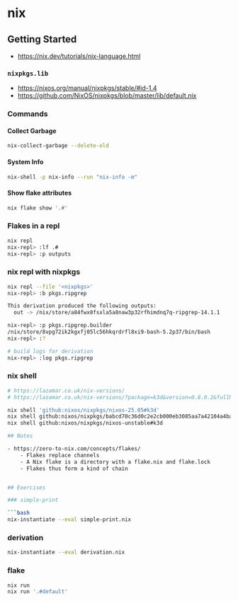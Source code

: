 # nix

## Getting Started

- https://nix.dev/tutorials/nix-language.html

###  `nixpkgs.lib`

- https://nixos.org/manual/nixpkgs/stable/#id-1.4
- https://github.com/NixOS/nixpkgs/blob/master/lib/default.nix

### Commands

#### Collect Garbage

```bash
nix-collect-garbage --delete-old
```

#### System Info

```bash
nix-shell -p nix-info --run "nix-info -m"
```

#### Show flake attributes

```bash
nix flake show '.#'
```

### Flakes in a repl

```bash
nix repl
nix-repl> :lf .#
nix-repl> :p outputs
```

### nix repl with nixpkgs

```bash
nix repl --file '<nixpkgs>'
nix-repl> :b pkgs.ripgrep

This derivation produced the following outputs:
  out -> /nix/store/a84fwx8fsxla5a8naw3p32rfhimdnq7q-ripgrep-14.1.1

nix-repl> :p pkgs.ripgrep.builder
/nix/store/8vpg72ik2kgxfj05lc56hkqrdrfl8xi9-bash-5.2p37/bin/bash
nix-repl> :?

# build logs for derivation
nix-repl> :log pkgs.ripgrep
```

### nix shell

```bash
# https://lazamar.co.uk/nix-versions/
# https://lazamar.co.uk/nix-versions/?package=k3d&version=0.8.0.2&fullName=k3d-0.8.0.2&keyName=k3d&revision=babcd70c36d0c2e2cb000eb3085aa7a42104a4ba&channel=nixpkgs-unstable#instructions

nix shell 'github:nixos/nixpkgs/nixos-25.05#k3d'
nix shell github:nixos/nixpkgs/babcd70c36d0c2e2cb000eb3085aa7a42104a4ba#k3d
nix shell github:nixos/nixpkgs/nixos-unstable#k3d

## Notes

- https://zero-to-nix.com/concepts/flakes/
    - Flakes replace channels
    - A Nix flake is a directory with a flake.nix and flake.lock
    - Flakes thus form a kind of chain


## Exercises

### simple-print

```bash
nix-instantiate --eval simple-print.nix
```

### derivation

```bash
nix-instantiate --eval derivation.nix
```

### flake

```bash
nix run
nix run '.#default'
```
